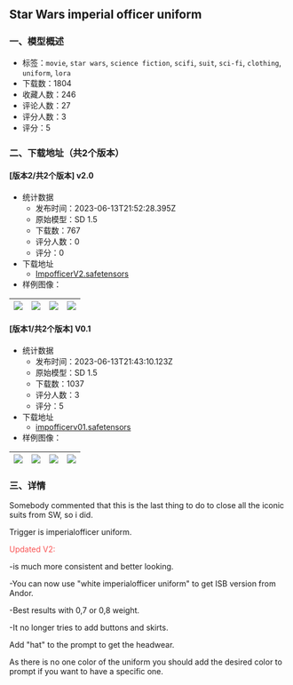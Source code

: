 ## Star Wars imperial officer uniform
### 一、模型概述

- 标签：`movie`, `star wars`, `science fiction`, `scifi`, `suit`, `sci-fi`, `clothing`, `uniform`, `lora`
- 下载数：1804
- 收藏人数：246
- 评论人数：27
- 评分人数：3
- 评分：5

### 二、下载地址（共2个版本）

#### [版本2/共2个版本] v2.0

- 统计数据
  - 发布时间：2023-06-13T21:52:28.395Z
  - 原始模型：SD 1.5
  - 下载数：767
  - 评分人数：0
  - 评分：0
- 下载地址
  - [ImpofficerV2.safetensors](https://civitai.com/api/download/models/95467)
- 样例图像：

| <img src="https://image.civitai.com/xG1nkqKTMzGDvpLrqFT7WA/dcc64213-f123-4a04-8dd7-c9810bace59c/width=450/1135825.jpeg" /> | <img src="https://image.civitai.com/xG1nkqKTMzGDvpLrqFT7WA/f09fba7f-6bdb-457f-9538-d9c69d02571f/width=450/1135816.jpeg" /> | <img src="https://image.civitai.com/xG1nkqKTMzGDvpLrqFT7WA/462b0790-e165-4097-b420-f62001afc161/width=450/1135806.jpeg" /> | <img src="https://image.civitai.com/xG1nkqKTMzGDvpLrqFT7WA/f223863a-62b8-4955-abdf-5c79ffa4d99f/width=450/1135807.jpeg" /> |
| ---- | ---- | ---- | ---- |

#### [版本1/共2个版本] V0.1

- 统计数据
  - 发布时间：2023-06-13T21:43:10.123Z
  - 原始模型：SD 1.5
  - 下载数：1037
  - 评分人数：3
  - 评分：5
- 下载地址
  - [impofficerv01.safetensors](https://civitai.com/api/download/models/34551)
- 样例图像：

| <img src="https://image.civitai.com/xG1nkqKTMzGDvpLrqFT7WA/269bc45f-3f0c-4820-1258-d13edca85c00/width=450/394655.jpeg" /> | <img src="https://image.civitai.com/xG1nkqKTMzGDvpLrqFT7WA/244444e9-6030-450b-a62a-d2286a569200/width=450/394666.jpeg" /> | <img src="https://image.civitai.com/xG1nkqKTMzGDvpLrqFT7WA/22ce36ef-4244-4324-e82f-4f1702896000/width=450/394665.jpeg" /> | <img src="https://image.civitai.com/xG1nkqKTMzGDvpLrqFT7WA/8fc43fe7-6f8b-48a7-6656-292fdec0a700/width=450/394664.jpeg" /> |
| ---- | ---- | ---- | ---- |


### 三、详情
<p>Somebody commented that this is the last thing to do to close all the iconic suits from SW, so i did.</p><p>Trigger is imperialofficer uniform.</p><p><span style="color:#fa5252">Updated V2:</span></p><p>-is much more consistent and better looking.</p><p>-You can now use "white imperialofficer uniform" to get ISB version from Andor.</p><p>-Best results with 0,7 or 0,8 weight.</p><p>-It no longer tries to add buttons and skirts.</p><p></p><p>Add "hat" to the prompt to get the headwear. </p><p>As there is no one color of the uniform you should add the desired color to prompt if you want to have a specific one.</p><p></p>